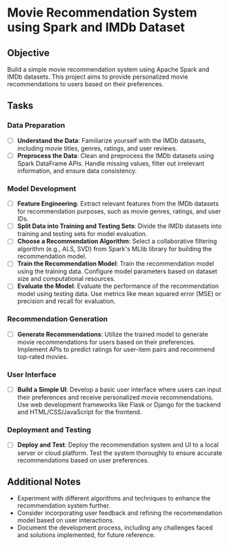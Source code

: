 # Movie Recommendation System using Spark and IMDb Dataset

## Objective

Build a simple movie recommendation system using Apache Spark and IMDb datasets. This project aims to provide personalized movie recommendations to users based on their preferences.

## Tasks

### Data Preparation

- [ ] **Understand the Data**: Familiarize yourself with the IMDb datasets, including movie titles, genres, ratings, and user reviews.
- [ ] **Preprocess the Data**: Clean and preprocess the IMDb datasets using Spark DataFrame APIs. Handle missing values, filter out irrelevant information, and ensure data consistency.

### Model Development

- [ ] **Feature Engineering**: Extract relevant features from the IMDb datasets for recommendation purposes, such as movie genres, ratings, and user IDs.
- [ ] **Split Data into Training and Testing Sets**: Divide the IMDb datasets into training and testing sets for model evaluation.
- [ ] **Choose a Recommendation Algorithm**: Select a collaborative filtering algorithm (e.g., ALS, SVD) from Spark's MLlib library for building the recommendation model.
- [ ] **Train the Recommendation Model**: Train the recommendation model using the training data. Configure model parameters based on dataset size and computational resources.
- [ ] **Evaluate the Model**: Evaluate the performance of the recommendation model using testing data. Use metrics like mean squared error (MSE) or precision and recall for evaluation.

### Recommendation Generation

- [ ] **Generate Recommendations**: Utilize the trained model to generate movie recommendations for users based on their preferences. Implement APIs to predict ratings for user-item pairs and recommend top-rated movies.

### User Interface

- [ ] **Build a Simple UI**: Develop a basic user interface where users can input their preferences and receive personalized movie recommendations. Use web development frameworks like Flask or Django for the backend and HTML/CSS/JavaScript for the frontend.

### Deployment and Testing

- [ ] **Deploy and Test**: Deploy the recommendation system and UI to a local server or cloud platform. Test the system thoroughly to ensure accurate recommendations based on user preferences.

## Additional Notes

- Experiment with different algorithms and techniques to enhance the recommendation system further.
- Consider incorporating user feedback and refining the recommendation model based on user interactions.
- Document the development process, including any challenges faced and solutions implemented, for future reference.

